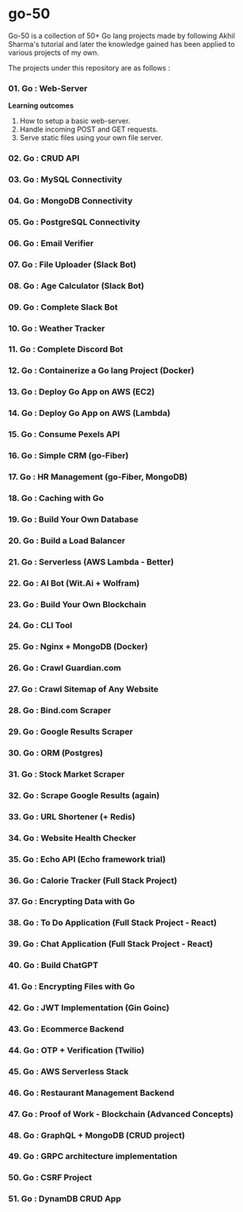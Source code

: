 # go-50

Go-50 is a collection of 50+ Go lang projects made by following Akhil Sharma's 
tutorial and later the knowledge gained has been applied to various projects 
of my own. 

The projects under this repository are as follows :

### 01. Go : Web-Server

**Learning outcomes**
1. How to setup a basic web-server.
2. Handle incoming POST and GET requests. 
3. Serve static files using your own file server.

### 02. Go : CRUD API 
### 03. Go : MySQL Connectivity
### 04. Go : MongoDB Connectivity
### 05. Go : PostgreSQL Connectivity
### 06. Go : Email Verifier
### 07. Go : File Uploader (Slack Bot)
### 08. Go : Age Calculator (Slack Bot)
### 09. Go : Complete Slack Bot
### 10. Go : Weather Tracker
### 11. Go : Complete Discord Bot
### 12. Go : Containerize a Go lang Project (Docker)
### 13. Go : Deploy Go App on AWS (EC2)
### 14. Go : Deploy Go App on AWS (Lambda)
### 15. Go : Consume Pexels API
### 16. Go : Simple CRM (go-Fiber)
### 17. Go : HR Management (go-Fiber, MongoDB)
### 18. Go : Caching with Go 
### 19. Go : Build Your Own Database
### 20. Go : Build a Load Balancer
### 21. Go : Serverless (AWS Lambda - Better)
### 22. Go : AI Bot (Wit.Ai + Wolfram)
### 23. Go : Build Your Own Blockchain
### 24. Go : CLI Tool
### 25. Go : Nginx + MongoDB (Docker)
### 26. Go : Crawl Guardian.com 
### 27. Go : Crawl Sitemap of Any Website 
### 28. Go : Bind.com Scraper
### 29. Go : Google Results Scraper 
### 30. Go : ORM (Postgres)
### 31. Go : Stock Market Scraper
### 32. Go : Scrape Google Results (again)
### 33. Go : URL Shortener (+ Redis)
### 34. Go : Website Health Checker
### 35. Go : Echo API (Echo framework trial)
### 36. Go : Calorie Tracker (Full Stack Project)
### 37. Go : Encrypting Data with Go
### 38. Go : To Do Application (Full Stack Project - React)
### 39. Go : Chat Application (Full Stack Project - React)
### 40. Go : Build ChatGPT 
### 41. Go : Encrypting Files with Go
### 42. Go : JWT Implementation (Gin Goinc)
### 43. Go : Ecommerce Backend
### 44. Go : OTP + Verification (Twilio)
### 45. Go : AWS Serverless Stack
### 46. Go : Restaurant Management Backend
### 47. Go : Proof of Work - Blockchain (Advanced Concepts)
### 48. Go : GraphQL + MongoDB (CRUD project)
### 49. Go : GRPC architecture implementation
### 50. Go : CSRF Project
### 51. Go : DynamDB CRUD App

